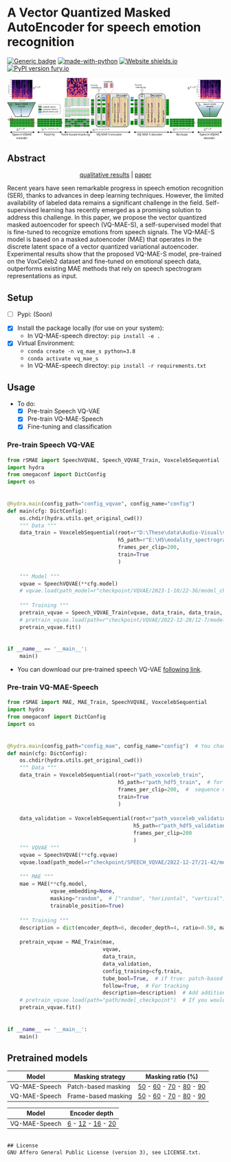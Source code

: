 
# A Vector Quantized Masked AutoEncoder for speech emotion recognition
[![Generic badge](https://img.shields.io/badge/<STATUS>-<in_progress>-<COLOR>.svg)](https://github.com/samsad35/VQ-MAE-Speech-code)
[![made-with-python](https://img.shields.io/badge/Made%20with-Python-1f425f.svg)](https://www.python.org/)
[![Website shields.io](https://img.shields.io/website-up-down-green-red/http/shields.io.svg)](https://samsad35.github.io/VQ-MAE-Speech/)
[![PyPI version fury.io](https://badge.fury.io/py/ansicolortags.svg)](https://test.pypi.org/project/)


![image](images/overview.svg)


## Abstract
<center>

[qualitative results](https://samsad35.github.io/VQ-MAE-Speech/#:~:text=as%20input%20representations.-,Qualitative%20Results,-Back) |  [paper](https://samsad35.github.io/VQ-MAE-Speech/)

</center>

Recent years have seen remarkable progress in speech emotion recognition (SER), thanks to advances in deep learning techniques. However, the limited availability of labeled data remains a significant challenge in the field. Self-supervised learning has recently emerged as a promising solution to address this challenge. In this paper, we propose the vector quantized masked autoencoder for speech (VQ-MAE-S), a self-supervised model that is fine-tuned to recognize emotions from speech signals. The VQ-MAE-S model is based on a masked autoencoder (MAE) that operates in the discrete latent space of a vector quantized variational autoencoder. Experimental results show that the proposed VQ-MAE-S model, pre-trained on the VoxCeleb2 dataset and fine-tuned on emotional speech data, outperforms existing MAE methods that rely on speech spectrogram representations as input.


## Setup 
- [ ] Pypi: (Soon) 

[comment]: <> (  - ``````)
- [x] Install the package locally (for use on your system):  
  - In VQ-MAE-speech directoy: ```pip install -e .```
- [x] Virtual Environment: 
  - ```conda create -n vq_mae_s python=3.8```
  - ```conda activate vq_mae_s```
  - In VQ-MAE-speech directoy: ```pip install -r requirements.txt```

## Usage
* To do:
  * [x] Pre-train Speech VQ-VAE
  * [X] Pre-train VQ-MAE-Speech
  * [X] Fine-tuning and classification
### Pre-train Speech VQ-VAE
```python
from rSMAE import SpeechVQVAE, Speech_VQVAE_Train, VoxcelebSequential
import hydra
from omegaconf import DictConfig
import os


@hydra.main(config_path="config_vqvae", config_name="config")
def main(cfg: DictConfig):
    os.chdir(hydra.utils.get_original_cwd())
    """ Data """
    data_train = VoxcelebSequential(root=r"D:\These\data\Audio-Visual\voxceleb\test\video",
                                    h5_path=r"E:\H5\modality_spectrogram_test.hdf5",
                                    frames_per_clip=200,
                                    train=True
                                    )

    """ Model """
    vqvae = SpeechVQVAE(**cfg.model)
    # vqvae.load(path_model=r"checkpoint/VQVAE/2023-1-10/22-36/model_checkpoint")

    """ Training """
    pretrain_vqvae = Speech_VQVAE_Train(vqvae, data_train, data_train, config_training=cfg.train)
    # pretrain_vqvae.load(path=r"checkpoint/VQVAE/2022-12-28/12-7/model_checkpoint")
    pretrain_vqvae.fit()


if __name__ == '__main__':
    main()

```
- You can download our pre-trained speech VQ-VAE [following link]().
### Pre-train VQ-MAE-Speech
```python
from rSMAE import MAE, MAE_Train, SpeechVQVAE, VoxcelebSequential
import hydra
from omegaconf import DictConfig
import os


@hydra.main(config_path="config_mae", config_name="config")  # You change the hyperparameter of VQ-MAE-Speech in the config-mae
def main(cfg: DictConfig):
    os.chdir(hydra.utils.get_original_cwd())
    """ Data """
    data_train = VoxcelebSequential(root=r"path_voxceleb_train",
                                    h5_path=r"path_hdf5_train",  # for speed up training
                                    frames_per_clip=200,  #  sequence max 
                                    train=True
                                    )

    data_validation = VoxcelebSequential(root=r"path_voxceleb_validation",
                                         h5_path=r"path_hdf5_validation",  # for speed up training
                                         frames_per_clip=200
                                         )
    """ VQVAE """
    vqvae = SpeechVQVAE(**cfg.vqvae)  
    vqvae.load(path_model=r"checkpoint/SPEECH_VQVAE/2022-12-27/21-42/model_checkpoint")

    """ MAE """
    mae = MAE(**cfg.model,
              vqvae_embedding=None,
              masking="random",  # ["random", "horizontal", "vertical"]
              trainable_position=True)  

    """ Training """
    description = dict(encoder_depth=6, decoder_depth=4, ratio=0.50, masking="random", trainable_position=True)

    pretrain_vqvae = MAE_Train(mae,
                               vqvae,
                               data_train,
                               data_validation,
                               config_training=cfg.train,
                               tube_bool=True,  # if true: patch-based masking, if false: frame-based masking
                               follow=True,  # For tracking 
                               description=description)  # Add additional information about the train
    # pretrain_vqvae.load(path="path/model_checkpoint")  # If you would to continue the training
    pretrain_vqvae.fit()


if __name__ == '__main__':
    main()
```


## Pretrained models
| Model         	| Masking strategy    	| Masking ratio (%)                	|
|---------------	|---------------------	|------------------------	|
| VQ-MAE-Speech 	| Patch-based masking 	| [50]() - [60]() - [70]() - [80]() - [90]() 	|
| VQ-MAE-Speech 	| Frame-based masking 	| [50]() - [60]() - [70]() - [80]() - [90]() 	|

| Model         	| Encoder depth    	| 
|---------------	|---------------------	|
| VQ-MAE-Speech 	| [6]() - [12]() - [16]() - [20]() 	|

```

## License
GNU Affero General Public License (version 3), see LICENSE.txt.